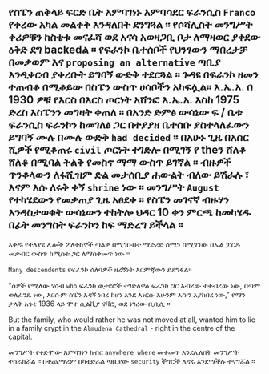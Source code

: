 ## የስፔን ጠቅላይ ፍርድ ቤት አምባገነኑ አምባሳደር ፍራንሲስ `Franco` የቀረው አካል መልቀቅ እንዳለበት ደንግጓል ፡፡ የሶሻሊስት መንግሥት ቀሪዎቹን ከስቴቱ መናፈሻ ወደ አናሳ አወዛጋቢ ቦታ ለማዛወር ያቀደው ዕቅድ ደግ backedል ፡፡ የፍራንኮ ቤተሰቦች የህንፃውን ማበረታቻ በመቃወም እና `proposing an alternative` ጣቢያ እንዲቀርብ ያቀረቡት ይግባኝ ውድቅ ተደርጓል ፡፡ ጉዳዩ በፍራንኮ ዘመን ተጠብቆ በሚቆይው በስፔን ውስጥ ሀሳቦችን አካፍሏል። እ.ኤ.አ. በ 1930 ዎቹ የእርስ በእርስ ጦርነት አሸንፎ እ.ኤ.አ. እስከ 1975 ድረስ እስፔንን መግዛት ቀጠለ ፡፡ በአንድ ድምፅ ውሳኔው ፍ / ቤቱ ፍራንሲስ ፍራንኮን ከመገለፅ ጋር በተያያዘ ቤተሰቡ ያስተላለፈውን ይግባኝ ሙሉ በሙሉ ውድቅ `had decided` ፡፡ በአሁኑ ጊዜ በአስር ሺዎች የሚቆጠሩ `civil` ጦርነት ተገድሎ በሚገኝ የ theን ሸለቆ ሸለቆ በሚባል ትልቅ የመስኖ ማማ ውስጥ ይገኛል ፡፡ ብዙዎች ጥንቆላውን ለፋሺዝም ድል መታሰቢያ ሐውልት ብለው ይሽራሉ ፣ እናም እሱ ለሩቅ ቀኝ `shrine` ነው ፡፡ መንግሥት `August` የተካሄደውን የመቃጠያ ጊዜ አፀደቀ ፡፡ የስፔን መገናኛ ብዙሃን እንዳስታወቁት ውሳኔውን ተከትሎ ህዳር 10 ቀን ምርጫ ከመካሄዱ በፊት መንግስት ፍራንኮን ከፍ ማድረግ ይችላል ፡፡

እቅዱ የተለያዩ ሌሎች ፖለቲከኞች ጣልቃ በሚገቡበት ማድሪድ ሰሜን በሚገኘው በኤል ፓርዶ መቃብር ውስጥ ከሚስቱ ጋር ለማስቀመጥ ነው ፡፡

`Many descendents` የፍራንኮ ሰለባዎች ዘረኝነት እርምጃውን ይደግፋል።

"ሰዎች የሚለው ሃሳብ `who` ፍራንኮ ወታደሮች ተገድለዋል ፍራንኮ ጋር አብረው ተቀብረው ነው, በጣም ወለፈንዴ ነው, እርሱም ስፔን አዳኝ ነበረ ከሆነ እንደ እነርሱ አሁንም እሱን እያከበረ ነው," የማን ታላቅ አጎቴ 1936 ላይ ሞተ ሲልቪያ ናቫሮ, ወደ ነገረው ቢቢሲ ፡፡

But the family, who would rather he was not moved at all, wanted him to lie in a family crypt in the `Almudena Cathedral` - right in the centre of the capital.

መንግሥት የቀድሞው አምባገነን ክብር `anywhere where` መቀመጥ እንደሌለበት መንግሥት ተከራክሯል ፡፡ በተጨማሪም በካቴድራል ጣቢያው `security` ችግሮች ሊኖሩ እንደሚችሉ ተናግሯል ፡፡
